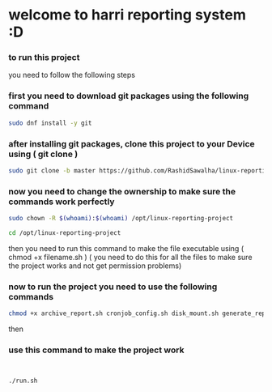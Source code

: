  # welcome to harri reporting system :D


### to run this project
 you need to follow the following steps

### first you need to download git packages using the following command

```bash
sudo dnf install -y git

```
### after installing git packages, clone this project to your Device using ( git clone )

```bash
sudo git clone -b master https://github.com/RashidSawalha/linux-reporting-project.git /opt/linux-reporting-project
```
### now you need to change the ownership to make sure the commands work perfectly
```bash
sudo chown -R $(whoami):$(whoami) /opt/linux-reporting-project

cd /opt/linux-reporting-project
```

then you need to run this command to make the file executable using ( chmod +x filename.sh ) ( you need to do this for all the files to make sure the project works and not get permission problems)

### now to run the project you need to use the following commands

```bash
chmod +x archive_report.sh cronjob_config.sh disk_mount.sh generate_report.sh httpd_config.sh run.sh ssl_config.sh
```
then

### use this command to make the project work
```bash


./run.sh

```
